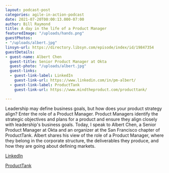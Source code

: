```yaml
---
layout: podcast-post
categories: agile-in-action-podcast
date: 2021-07-20T00:00:13.000-07:00
author: Bill Raymond
title: A day in the life of a Product Manager
featuredImage: "/uploads/hands.png"
guestPhotos:
- "/uploads/albert.jpg"
linsyn-url: https://directory.libsyn.com/episode/index/id/19847354
guestDetails:
- guest-name: Albert Chen
  guest-title: Senior Product Manager at Okta
  guest-photo: "/uploads/albert.jpg"
  guest-links:
  - guest-link-label: LinkedIn
    guest-link-url: https://www.linkedin.com/in/pm-albert/
  - guest-link-label: ProductTank
    guest-link-url: https://www.mindtheproduct.com/producttank/

---
```

Leadership may define business goals, but how does your product strategy align? Enter the role of a Product Manager. Product Managers identify the strategic objectives and plans for a product and ensure they align closely with leadership's business goals. Today, I speak to Albert Chen, a Senior Product Manager at Okta and an organizer at the San Francisco chapter of ProductTank. Albert shares his view of the role of a Product Manager, where they belong in the corporate structure, the deliverables they produce, and how they are going about defining markets.

[LinkedIn](https://www.linkedin.com/in/pm-albert/ "LinkedIn")

[ProductTank](https://www.mindtheproduct.com/producttank/ "ProductTank")